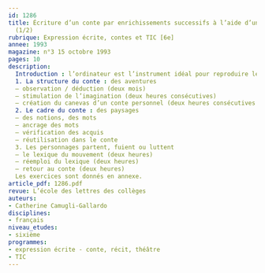 ```yaml
---
id: 1286
title: Écriture d’un conte par enrichissements successifs à l’aide d’un ordinateur
  (1/2)
rubrique: Expression écrite, contes et TIC [6e]
annee: 1993
magazine: n°3 15 octobre 1993
pages: 10
description: 
  Introduction : l’ordinateur est l’instrument idéal pour reproduire les différentes étapes de la croissance des textes…
  1. La structure du conte : des aventures
  – observation / déduction (deux mois)
  – stimulation de l’imagination (deux heures consécutives)
  – création du canevas d’un conte personnel (deux heures consécutives ou plus)
  2. Le cadre du conte : des paysages
  – des notions, des mots
  – ancrage des mots
  – vérification des acquis
  – réutilisation dans le conte
  3. Les personnages partent, fuient ou luttent
  – le lexique du mouvement (deux heures)
  – réemploi du lexique (deux heures)
  – retour au conte (deux heures)
  Les exercices sont donnés en annexe.
article_pdf: 1286.pdf
revue: L’école des lettres des collèges
auteurs:
- Catherine Camugli-Gallardo
disciplines:
- français
niveau_etudes:
- sixième
programmes:
- expression écrite - conte, récit, théâtre
- TIC
---
```

